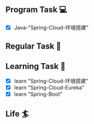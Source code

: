 

## Program Task  💻
- [x] Java-"Spring-Cloud-环境搭建"

## Regular Task  🤡

## Learning Task 🎯
- [x] learn "Spring-Cloud-环境搭建"
- [x] learn "Spring-Cloud-Eureka"
- [x] learn "Spring-Boot"

## Life 🏄